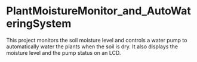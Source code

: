 # PlantMoistureMonitor_and_AutoWateringSystem
This project monitors the soil moisture level and controls a water pump to automatically water the plants when the soil is dry. It also displays the moisture level and the pump status on an LCD.
